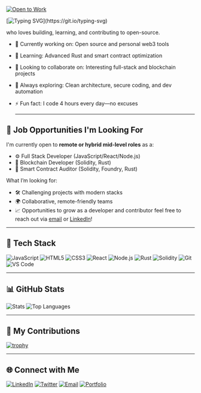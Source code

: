 
[![Open to Work](https://img.shields.io/badge/-Open%20to%20Work-green?style=flat-square)](mailto:oshodie123@gmail.com)

[![Typing SVG](https://readme-typing-svg.demolab.com?font=Fira+Code&pause=1000&width=435&lines=Hey+there%2C+I'm+Farouq+Oshodi+;I'm+a+Software+Engineer+and+;a+Blockchain+Developer.)](https://git.io/typing-svg)

 who loves building, learning, and contributing to open-source.

- 🔭 Currently working on: Open source and personal web3 tools
- 🌱 Learning: Advanced Rust and smart contract optimization
- 👯 Looking to collaborate on: Interesting full-stack and blockchain projects
- 🧠 Always exploring: Clean architecture, secure coding, and dev automation
- ⚡ Fun fact: I code 4 hours every day—no excuses

  ---
## 💼 Job Opportunities I'm Looking For

I'm currently open to **remote or hybrid mid-level roles** as a:

- ⚙️ Full Stack Developer (JavaScript/React/Node.js)
- 🔐 Blockchain Developer (Solidity, Rust)
- 🧪 Smart Contract Auditor (Solidity, Foundry, Rust)

What I’m looking for:
- 🛠️ Challenging projects with modern stacks
- 🌍 Collaborative, remote-friendly teams
- 📈 Opportunities to grow as a developer and contributor
  feel free to reach out via [email](mailto:oshodie123@gmail.com) or [LinkedIn](https://linkedin.com/in/2sipping)!



---

## 🚀 Tech Stack

![JavaScript](https://img.shields.io/badge/-JavaScript-black?style=flat-square&logo=javascript)
![HTML5](https://img.shields.io/badge/-HTML5-black?style=flat-square&logo=html5)
![CSS3](https://img.shields.io/badge/-CSS3-black?style=flat-square&logo=css3)
![React](https://img.shields.io/badge/-React-black?style=flat-square&logo=react)
![Node.js](https://img.shields.io/badge/-Node.js-black?style=flat-square&logo=node.js)
![Rust](https://img.shields.io/badge/-Rust-black?style=flat-square&logo=rust)
![Solidity](https://img.shields.io/badge/-Solidity-black?style=flat-square&logo=solidity)
![Git](https://img.shields.io/badge/-Git-black?style=flat-square&logo=git)
![VS Code](https://img.shields.io/badge/-VS%20Code-black?style=flat-square&logo=visual-studio-code)

---

## 📊 GitHub Stats

![Stats](https://github-readme-stats.vercel.app/api?username=2sipping0&show_icons=true&theme=tokyonight)
![Top Languages](https://github-readme-stats.vercel.app/api/top-langs/?username=2sipping&layout=compact&theme=tokyonight)

---

## 🧩 My Contributions

[![trophy](https://github-profile-trophy.vercel.app/?username=2sipping0&theme=tokyonight)](https://github.com/ryo-ma/github-profile-trophy)

---

## 🌐 Connect with Me

[![LinkedIn](https://img.shields.io/badge/-LinkedIn-blue?style=flat-square&logo=linkedin)](https://linkedin.com/in/2sipping0)
[![Twitter](https://img.shields.io/badge/-Twitter-1DA1F2?style=flat-square&logo=twitter)](https://twitter.com/2sipping)
[![Email](https://img.shields.io/badge/-Email-black?style=flat-square&logo=gmail)](mailto:oshodie123@gmail.com)
[![Portfolio](https://img.shields.io/badge/-Portfolio-black?style=flat-square)](https://2sipping.vercel.app)



